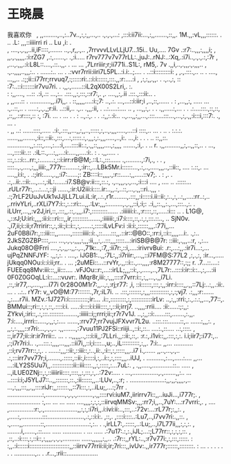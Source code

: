 # 王晓晨
我喜欢你
 
, ,,........,..,:..7v..,:,:,,...,..  .,.,.,...: ,:::i:ii7ii:...,:,,.......,::,,. 1M.,,:vL,,,::::::.
.              .. .L:                           ,,,::iiiirri    ri    ..        Lu   ,i:       .   
, ....,.,.,,..ii,iF::::,.......  ..,.,r,,.,.. ,7rrvvvLLvLLjU7...15i.. Uu,.... 7Gv .:r7:..,,,:,,,,i;
, ,,.,.,,,,,.:i:rZG7 ,.:,......,.  .,:i.....  r7rv777v7v77rLL:.,juJ:..rNJ:..:Xq,.:i7i..,.,.,.:,:7r 
, ,...,.,,,.:i:L8L::....,.::..,,. . ... ... ,7Lrriiir;r;ii771i..S1L:, rM5,. 7v .,,i,..,.,,,.,.,,,..
, .,..,,,,..,,,:.. . ......:.. ...     .  .:vvr7rrii:iiri7L5PL..:i.i:..;....   .   ..::i:::::::::i:
, ,.,.:::.,..   ..  . ....,     ...,,.. .:;;ii::i77rr;rrvuq7,:;:::::ri:.::i:i::::::,:::.,,:r:....:i
, ,:,:,,.,,.   . .,..,:, ::       :7:..::i:::::::ir7vu7ri. . .,,.,......::iL2qX00S2Lri,.  :.       
: :,,....,    ...:: .:i,.:: ...,:..  .:::.,,:,:::,::r7:,.   ,.  ....,,:,.ii  .:::.,:::ii:..     .  
, ,,....:: . ............,,.i7i,,. . ::,,,,,....:i:;7: ..,.:. ...,...::i:iir;i     ,..,::,...... . 
: ,...,,:,  .....   ... .,..::,.. . .....:,.,.,;r:ii. ..::ii,..  .,..  .,,,:ii, . ..:.....:.... .. 
, ...,,:,.   . . .,,.....:,... . . .:....:::.,::,::, ,::,,.::r::::,::  :,   :7i.     ... . ... . . 
: ..,.:,. . .   .:,,:.:i:.. ..,...,,:,,...,.:::.....:::...,...,:,.,,:i:::i,:::7:.        ., ... .  
. ,, ..:  ......::::,..... .:i:,.:::,,...,,:,,..,:::::,:,..,.,,,.....,...::i   ::::,..   ... .  .. 
. :.:.:.  ......,,,.......,:i::,::ii:.,:::,...:,:::::.:,.,,,:,:.,,,.....,..,i:. ...,i:  . . .   .. 
::,,::. .............,,:.:::,....,:...:i,....::::ii:.:,.,,::,,,,....,:,,,,  .......,:i,. .      .. 
r.  .,,.........,,:,..,,::,..    . ..., ...,::::ii:.:: .:iL::.,...:,,...:i:....,,....:i:.        : 
.   .,,..... . :::,:.::i::..rr:,:........:,::i:irr:rB@M;.::L:.,:::......  .,.........,:7i,.,   . . 
, ::::..,.,....,:,,,iiii:,,777r::.......:,:ir::,...LBk5Mr.i::::::...,.:,..,.....,,,..,::ii::, .... 
:.::,. ... ....,,i:i:, . .:;iri:.....,.,,:i7:......;:  ZB::::i::,,,,.,:r::.....:,,.....::v7;.    . 
: ,.          .  .:,..ii:.::ii:...,...:,:iL:......:i7.SB@v:ii:::,::.:,  .,..,,,.,.,...,:i:::i .... 
, .... .. .:::::... .rULr77r:,...:...:,::ji ......,:ir:U2iii:i::::.ir:..,,.:,..::,...,.,,::ri..,,, 
. .:;7rLF2UuJvUk1vJJjLL7Lui.iL:ir,..:.,r1r........,.:::,,:i:::::i.ii::ii:,:..,:,..:,,....:rr..:,.. 
,.rrivYLri,..rXLi7Y7:i::,:.::ri::..,,.:Lv:,,,:.........,.,.,,::i,:i;:  .:i,,::.,,:.,...,:::..,:. . 
iLUrr,...,,:v2J,iri,::,.:::,,.::,.,,,.i7:,:::::::::...... .:iiiiii:i:.,:r::::,::,.....:i:::  ..  . 
L1G@, .,::rJ;U:iri:,,,,:ii:i:::ri:::,,ir,:::::::::.......,:iiiiii:,:i7:i::::,::,.:,:,:::.::..,   ..
SjN0v. .,i7,ii;i::ii;r7rririr::,:,:ii:;i::i::,:,......:,:::::iLvLFv:i   :ii:i:,::::::,,,.:77i,,... 
2uF0B8i7r:,:::iii:::,,.......,::::::iiii::i:.,::.....:::,,.::ir::@BO::,:rr:i,::i::,,,,...i:. .,:.. 
2JkSZGZBP::::,.... ...,.,.,.,,,,:,,,:ii,,,:,..:::,,,:::::...:iriSB@B@7r:  ::iii:,.,,,..:r,  .,:... 
Jukq08O@Frri   ....,:,.,,..,,:.,..,71k:..,:7,,:ii7r:,::i,....:irivrvBui:  .r:,...:,,.:ir7i...:,... 
ujPqZNNFJYF: .,,:,:.  . ....,.  iJGB1:..,,:7L:,,:i7riir:,...,,::i7FM@S:77L2   ,:,.,:, :ir...,..... 
jUkqq0NOu:i::i:ii;rr.. . ...  ;2uMEi::...::rvYr,.,,::i::.,...,,,,:r8M27777::,:;;   r. .7...::....: 
FUEEqq8Mv:iii:::,,ii:::.... .vFJOu::r:,...::irLL;,,,::i:,.,.....,..,7L7r:..::::i:ir::i::..,:,...:ii
0F0Z0GOqLL:i::...::vuvr:.  iMqr8r,iii:,:,,,::::r7vrr:i::,:,,...,.,,i7Li. ,::,:ir77,..,....,,...i77i
0r28O0M1r7:,,..,:,:rj;r77: ,i,  ::i::::::,:::,:,,:irr:i::::,,.,,::7Lj:..:,,.:ii:. ... . ..:.. rY7r:
v,,vO@M:77:::::::.,7r,:iL7i. .. .:::,:::::::,:,,,:::::::::::,:,:;vj7. .:,,,:r:......   .,:....r7ii.
MZv.:1J727i:i:::::::::::;ir:...  .i::,:::::::::,:,::::::::::::irLv: ..,:,,:rri:,:.,.:.:,,...,77::,.
BMMui::;ri::,:,:,::,.::::i:i. .....:i::::i:i:iii::::,:,::ii;irrj7. ..,,,,:rrii.... :ii:.....:;:,,: 
ZYkvi,:iri::,.:,:::.::::::::........,:iiiii::i;;rrri;ii:;r7r7v1J. ..,:,,::i:......:::,.......,:.,,.
7:i:....,irrri::.....,.,,:,:.... ......,:rrv77;rr7vujJFXvvr7L2u. ..:::.:::.......::,.. ......:,,,:.
, ,,:,:.,,,,::r7ri:...,.,.,..   .,,.......,:7vuu11PJ2FSi::riiji..,::i:,::.. ....:.,::.... ..:,::::.
, ::,ir77;ii::ir:ir7rrii::.    ... . ..,,,,,..,:::i:ii,,:7LLri.,,::ii:,::,. :r.:,.i1vi::,,.:::,:,:.
i.i;iir7;:i77:,..   ,:;i7r7ri:i..  .,...:::.:,,,,...,,,.::ii7i,,::i;i::::..,u;..,iL::::::::::,:,,. 
7:i:.. ,,... ........... ,::i;rv77rr::,:,.   . ......:,,,::ii:,::iii::,:..,ii:.,:i::,:,:::::,,,..i7
i.,...... ,,..,...,.,..      .:,:::irr7vv77r;i,.......,.:::::,::ii:,i:::::i,:,..i::,:,::::,,,..iUJ,
. ..........,:...,.....:.... ,,...    ...:iLY2S5Uu7i,,.::::::::::::ii::iii::::.,,:,:::::,:...7uL:. 
, .,,.....,............::..     ..... ,     ..,iLUE0ZNj::,:,::iiiirii::::,::::,,:,:::,:,..:72v:....
. ...,...............,.,.......,,:.. ... ..::::i:i;J5YLJ7::..,,:::::::,::.,:ii::::::,,..:LUv,..,:r;
. ....................:,,.,,:,,,,.,.. ...,:,,,:::,,.,,::::riJr:,,::::::.,,::7i:::,:,..iLu;,...:;7rr
. ....................:,...........,.,.,.,.........,.,,::::rvi:iuM7.,iirirrv7i::,,..iuJi...,i777r;.
, ................... :,... ... ... ..... ....,,,,:,:,:,::iirvqMMSv:,,,:rr7;i,,..,7uY:...:r7vrri:,.
, .... ,..............:r:,.,...................,,:,:,:i7ri,,.i:ivi:ii:..,:::,..:72v:...:rL77r;:,,:.
, ,.....:,............:::.....................,.:,::i:i:. ,::,.  ,::::i::::..:Lu7,..,i7vv7ri:.,,::.
, .,.....,,..........::,.........................:,:.. . .,irLL7:,.:::::,..:Lu;,..,i7L77ii,,,:,:,:.
, ........i,......,.::..... ..... ........... . ...   ..... .:7u17:.:,:.,iJL;...:;L77rr::,:,:,:,::.
, ,::,..:i::::,:,::i::,:,,,,.,.,.,.......... ......,,,,,,:,,.. .:7r::,,rYL:..,:r7v77i:,:,:::,:::::.
: :,,.:i::::::i:::::::::::::::::::::::,,::iirrv77rrii:ii;ir;7ri:::,,ivUv:.,,ir777r;::::::,::::::::.
:    ...   . . . .   .     . . ............,..                   .  .r...,:rii::.................. 
